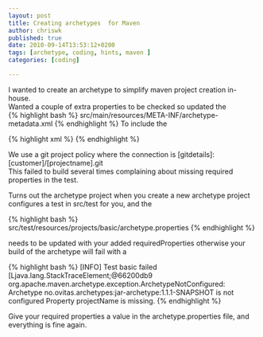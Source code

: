 ```yaml
---
layout: post
title: Creating archetypes  for Maven
author: chriswk
published: true
date: 2010-09-14T13:53:12+0200
tags: [archetype, coding, hints, maven ]
categories: [coding]

---
```


<p>I wanted to create an archetype to simplify maven project creation in-house.<br />
Wanted a couple of extra properties to be checked so updated the<br />
{% highlight bash %}
src/main/resources/META-INF/archetype-metadata.xml
{% endhighlight %}
To include the</p>
<p>
{% highlight xml %}
 <requiredProperties>
	<requiredProperty key="javaVersion"></requiredProperty>
	<requiredProperty key="customer"></requiredProperty>
	<requiredProperty key="projectName"></requiredProperty>
     </requiredProperties>
{% endhighlight %}
</p>
<p>We use a git project policy where the connection is [gitdetails]:[customer]/[projectname].git<br />
This failed to build several times complaining about missing required properties in the test.</p>
<p>Turns out the archetype project when you create a new archetype project
configures a test in src/test for you, and the</p>
<p>
{% highlight bash %}
src/test/resources/projects/basic/archetype.properties
{% endhighlight %}
</p>
<p>needs to be updated with your added requiredProperties otherwise your build of the archetype will fail with a</p>
<p>
{% highlight bash %}
[INFO] Test basic failed
[Ljava.lang.StackTraceElement;@66200db9
org.apache.maven.archetype.exception.ArchetypeNotConfigured: Archetype no.ovitas.archetypes:jar-archetype:1.1.1-SNAPSHOT is not configured
	Property projectName is missing.
{% endhighlight %}
</p>
<p>Give your required properties a value in the archetype.properties file, and everything is fine again.</p>
